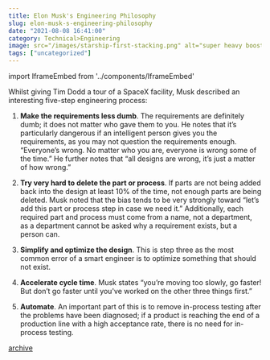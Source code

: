 ```yaml
---
title: Elon Musk's Engineering Philosophy
slug: elon-musk-s-engineering-philosophy
date: "2021-08-08 16:41:00"
category: Technical>Engineering
image: src="/images/starship-first-stacking.png" alt="super heavy booster stacking"
tags: ["uncategorized"]
---
```


import IframeEmbed from '../components/IframeEmbed'

Whilst giving Tim Dodd a tour of a SpaceX facility, Musk described an interesting five-step engineering process:

1.  **Make the requirements less dumb**. The requirements are definitely dumb; it
    does not matter who gave them to you. He notes that it’s particularly
    dangerous if an intelligent person gives you the requirements, as you may
    not question the requirements enough. “Everyone’s wrong. No matter who you
    are, everyone is wrong some of the time.” He further notes that “all designs
    are wrong, it’s just a matter of how wrong.”

1.  **Try very hard to delete the part or process**. If parts are not being added
    back into the design at least 10% of the time, not enough parts are being
    deleted. Musk noted that the bias tends to be very strongly toward “let’s
    add this part or process step in case we need it.” Additionally, each
    required part and process must come from a name, not a department, as a
    department cannot be asked why a requirement exists, but a person can.

1.  **Simplify and optimize the design**. This is step three as the most common
    error of a smart engineer is to optimize something that should not exist.

1.  **Accelerate cycle time**. Musk states “you’re moving too slowly, go faster! But
    don’t go faster until you've worked on the other three things first.”

1.  **Automate**. An important part of this is to remove in-process testing after
    the problems have been diagnosed; if a product is reaching the end of a
    production line with a high acceptance rate, there is no need for in-process
    testing.

<IframeEmbed src='https://youtube.com/embed/t705r8ICkRw' />

[archive](https://storage.googleapis.com/assets.johnmathews.is/movies/Starbase-Factory-Tour-with-Elon-Musk-Part-1.mp4)

